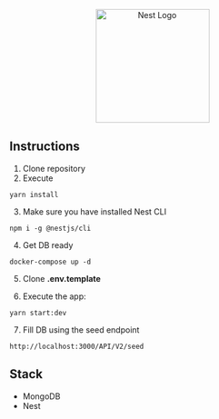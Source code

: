 <p align="center">
  <a href="http://nestjs.com/" target="blank"><img src="https://nestjs.com/img/logo-small.svg" width="200" alt="Nest Logo" /></a>
</p>

## Instructions

1. Clone repository
2. Execute

```
yarn install
```

3. Make sure you have installed Nest CLI

```
npm i -g @nestjs/cli
```

4. Get DB ready

```
docker-compose up -d
```

5. Clone **.env.template**

6. Execute the app:

```
yarn start:dev
```

7. Fill DB using the seed endpoint

```
http://localhost:3000/API/V2/seed
```

## Stack

- MongoDB
- Nest
